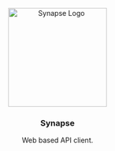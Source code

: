 <p align="center">
  <img width="200" src="https://user-images.githubusercontent.com/70271922/217850568-597729b8-c79d-4ea0-9224-4d1e3ff53ac4.png" alt="Synapse Logo" />
</p>
<h3 align="center">Synapse</h3>
<p align="center">Web based API client.</p>
